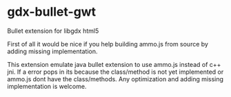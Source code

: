 # gdx-bullet-gwt
Bullet extension for libgdx html5

First of all it would be nice if you help building ammo.js from source by adding missing implementation.  

This extension emulate java bullet extension to use ammo.js instead of c++ jni. If a error pops in its because the class/method is not yet implemented or ammo.js dont have the class/methods. Any optimization and adding missing implementation is welcome. 



